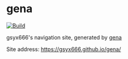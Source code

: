 # gena

[![Build](https://github.com/gsyx666/gena/actions/workflows/generate.yml/badge.svg)](https://github.com/gsyx666/gena/actions/workflows/generate.yml)

gsyx666's navigation site, generated by [gena](https://github.com/x1ah/gena)

Site address: https://gsyx666.github.io/gena/